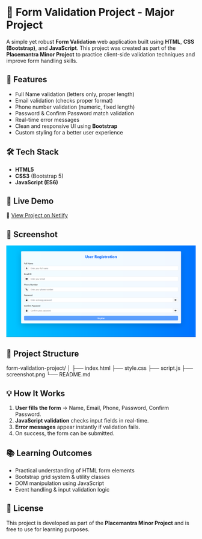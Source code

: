 # 📝 Form Validation Project - Major Project

A simple yet robust **Form Validation** web application built using **HTML**, **CSS (Bootstrap)**, and **JavaScript**. This project was created as part of the **Placemantra Minor Project** to practice client-side validation techniques and improve form handling skills.  

## 📌 Features  
- Full Name validation (letters only, proper length)  
- Email validation (checks proper format)  
- Phone number validation (numeric, fixed length)  
- Password & Confirm Password match validation  
- Real-time error messages  
- Clean and responsive UI using **Bootstrap**  
- Custom styling for a better user experience  

## 🛠️ Tech Stack  
- **HTML5**  
- **CSS3** (Bootstrap 5)  
- **JavaScript (ES6)**  

## 🚀 Live Demo  
🔗 [View Project on Netlify](https://shreyas-js-validation.netlify.app/)  

## 📸 Screenshot  
![Form Validation Screenshot](screenshot.png)  

## 📂 Project Structure  
form-validation-project/
│
├── index.html
├── style.css
├── script.js
├── screenshot.png
└── README.md


## 💡 How It Works  
1. **User fills the form** → Name, Email, Phone, Password, Confirm Password.  
2. **JavaScript validation** checks input fields in real-time.  
3. **Error messages** appear instantly if validation fails.  
4. On success, the form can be submitted.  

## 📚 Learning Outcomes  
- Practical understanding of HTML form elements  
- Bootstrap grid system & utility classes  
- DOM manipulation using JavaScript  
- Event handling & input validation logic  

## 📜 License  
This project is developed as part of the **Placemantra Minor Project** and is free to use for learning purposes.  

